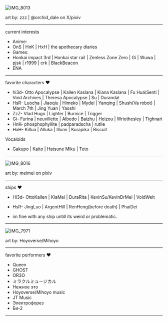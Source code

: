 ![IMG_8013](https://github.com/user-attachments/assets/da1475d4-73c6-40e5-9740-3ccdb4ac4c55)

art by: zzz | @orchid_dale on X/pixiv
-- -- --
current interests
- Anime:
- OnS | HnK | HxH | the apothecary diaries
- Games:
- Honkai impact 3rd | Honkai star rail | Zenless Zone Zero | Gi | Wuwa | pjsk | r1999 | crk | BlackBeacon
- ENA
-- -- --
favorite characters ♥
- hi3d- Otto Apocalypse | Kallen Kaslana | Kiana Kaslana | Fu Hua\Senti | Void Archives | Theresa Apocalypse | Su | Durandal 
- HsR- Luocha | Jiaoqiu | Himeko | Mydei | Yanqing | Shush(Va robot) | March 7th | Jing Yuan | Yaoshi
- ZzZ- Vlad Hugo | Lighter | Burnice | Trigger
- Gi- Furina | neuvillette | Albedo | Baizhu | Heizou | Wriothesley | Tighnari
- HnK- phosphophyllite | padparadscha | rutile
- HxH- Killua | Alluka | Illumi | Kurapika | Biscuit

Vocaloids
- Gakupo | Kaito | Hatsune Miku | Teto
-- -- --
![IMG_8016](https://github.com/user-attachments/assets/1be05b27-5831-455d-bc3b-9c8d0190d2d9)

art by: meimei on pixiv
-- -- --
ships ♥
- Hi3d- OttoKallen | KiaMei | DuraRita | KevinSu/KevinDrMei | VoidWelt 
- HsR- JingLuo | ArgentHill | RenHeng(before death) | PhaiDei 

- im fine with any ship untill its weird or problematic.
-- -- --
![IMG_7971](https://github.com/user-attachments/assets/a27559f8-39a9-46ff-834e-d0fa052069b2)

art by: Hoyoverse/Mihoyo
-- -- --
favorite performers ♥
- Queen
- GHOST
- OR3O
- ミラクルミュージカル
- Нежное это
- Hoyoverse/Mihoyo music
- JT Music
- Электрофорез
- Би-2
-- -- --
<!---]
ChU-0u/ChU-0u is a ✨ special ✨ repository because its `README.md` (this file) appears on your GitHub profile.
You can click the Preview link to take a look at your changes.
--->
